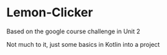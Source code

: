 # Lemon-Clicker
Based on the google course challenge in Unit 2

Not much to it, just some basics in Kotlin into a project
